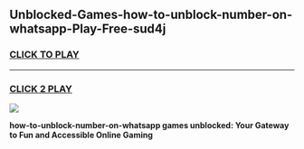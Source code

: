 
## Unblocked-Games-how-to-unblock-number-on-whatsapp-Play-Free-sud4j
<h3>
<a href="https://premium76.site?title=how-to-unblock-number-on-whatsapp&ref=23A">CLICK TO PLAY</a></h3>
<hr>

<h3>
<a href="https://premium76.site?title=how-to-unblock-number-on-whatsapp&ref=23A">CLICK 2 PLAY</a>
  
</h3>

<a href="https://premium76.site?title=how-to-unblock-number-on-whatsapp&ref=23A"><img src="https://clearcache.store/games.png"></a>


**how-to-unblock-number-on-whatsapp games unblocked: Your Gateway to Fun and Accessible Online Gaming**

